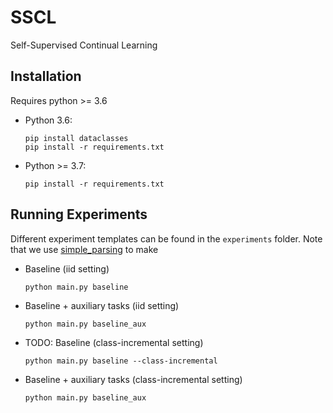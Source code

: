 # SSCL
Self-Supervised Continual Learning


## Installation
Requires python >= 3.6
- Python 3.6:
    ```console
    pip install dataclasses
    pip install -r requirements.txt
    ```
- Python >= 3.7:
    ```console
    pip install -r requirements.txt
    ```

## Running Experiments
Different experiment templates can be found in the `experiments` folder.
Note that we use [simple_parsing](https://github.com/lebrice/SimpleParsing) to
make

- Baseline (iid setting)
    ```console
    python main.py baseline
    ```

- Baseline + auxiliary tasks (iid setting)
    ```console
    python main.py baseline_aux
    ```

- TODO: Baseline (class-incremental setting) 
    ```console
    python main.py baseline --class-incremental
    ```

- Baseline + auxiliary tasks (class-incremental setting)
    ```console
    python main.py baseline_aux
    ```